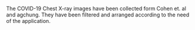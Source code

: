 The COVID-19 Chest X-ray images have been collected form Cohen et. al and agchung. 
They have been filtered and arranged according to the need of the application. 